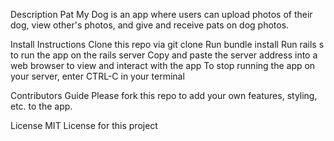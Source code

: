 Description
Pat My Dog is an app where users can upload photos of their dog, view other's photos, and give and receive pats on dog photos. 

Install Instructions
Clone this repo via git clone
Run bundle install
Run rails s to run the app on the rails server
Copy and paste the server address into a web browser to view and interact with the app
To stop running the app on your server, enter CTRL-C in your terminal

Contributors Guide
Please fork this repo to add your own features, styling, etc. to the app.

License
MIT License for this project